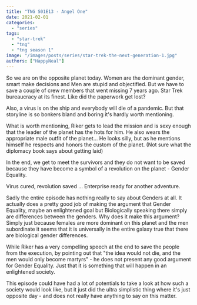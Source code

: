 ```yaml
---
title: "TNG S01E13 - Angel One"
date: 2021-02-01
categories: 
  - "series"
tags: 
  - "star-trek"
  - "tng"
  - "tng season 1"
image: "/images/posts/series/star-trek-the-next-generation-1.jpg"
authors: ["HappyNeal"]
---
```


So we are on the opposite planet today. Women are the dominant gender, smart make decisions and Men are stupid and objectified. But we have to save a couple of crew members that went missing 7 years ago. Star Trek bureaucracy at its finest. Like did the paperwork get lost?

Also, a virus is on the ship and everybody will die of a pandemic. But that storyline is so bonkers bland and boring it's hardly worth mentioning.

What is worth mentioning, Riker gets to lead the mission and is sexy enough that the leader of the planet has the hots for him. He also wears the appropriate male outfit of the planet... He looks silly, but as he mentions himself he respects and honors the custom of the planet. (Not sure what the diplomacy book says about getting laid)

In the end, we get to meet the survivors and they do not want to be saved because they have become a symbol of a revolution on the planet - Gender Equality.

Virus cured, revolution saved ... Enterprise ready for another adventure.

Sadly the entire episode has nothing really to say about Genders at all. It actually does a pretty good job of making the argument that Gender Equality, maybe an enlightened goal but Biologically speaking there simply are differences between the genders. Why does it make this argument? Simply just because females are more dominant on this planet and the men subordinate it seems that it is universally in the entire galaxy true that there are biological gender differences.

While Riker has a very compelling speech at the end to save the people from the execution, by pointing out that "the idea would not die, and the men would only become martyrs" - he does not present any good argument for Gender Equality. Just that it is something that will happen in an enlightened society.

This episode could have had a lot of potentials to take a look at how such a society would look like, but it just did the ultra simplistic thing where it's just opposite day - and does not really have anything to say on this matter.
